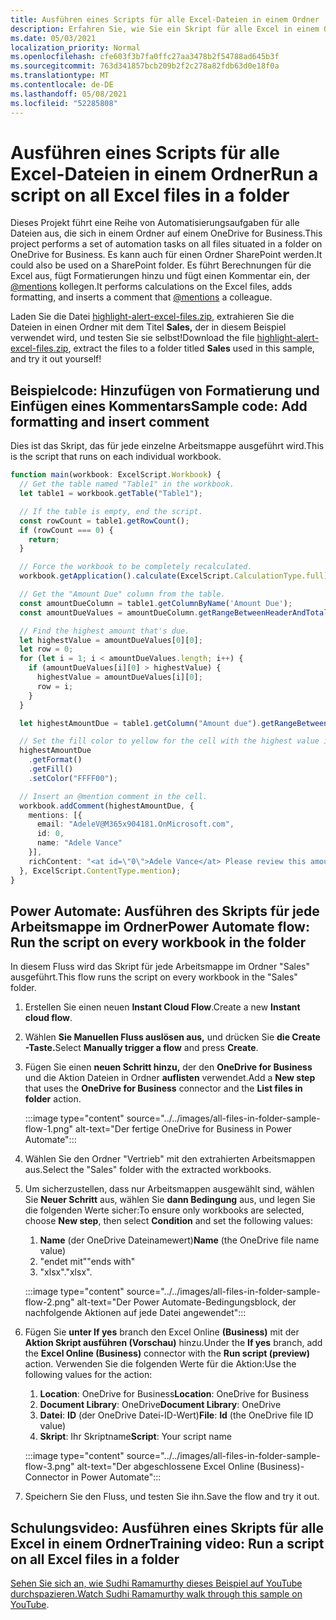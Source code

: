 ```yaml
---
title: Ausführen eines Scripts für alle Excel-Dateien in einem Ordner
description: Erfahren Sie, wie Sie ein Skript für alle Excel in einem Ordner auf einem OneDrive for Business.
ms.date: 05/03/2021
localization_priority: Normal
ms.openlocfilehash: cfe603f3b7fa0ffc27aa3478b2f54788ad645b3f
ms.sourcegitcommit: 763d341857bcb209b2f2c278a82fdb63d0e18f0a
ms.translationtype: MT
ms.contentlocale: de-DE
ms.lasthandoff: 05/08/2021
ms.locfileid: "52285808"
---
```

# <a name="run-a-script-on-all-excel-files-in-a-folder"></a><span data-ttu-id="4b1bb-103">Ausführen eines Scripts für alle Excel-Dateien in einem Ordner</span><span class="sxs-lookup"><span data-stu-id="4b1bb-103">Run a script on all Excel files in a folder</span></span>

<span data-ttu-id="4b1bb-104">Dieses Projekt führt eine Reihe von Automatisierungsaufgaben für alle Dateien aus, die sich in einem Ordner auf einem OneDrive for Business.</span><span class="sxs-lookup"><span data-stu-id="4b1bb-104">This project performs a set of automation tasks on all files situated in a folder on OneDrive for Business.</span></span> <span data-ttu-id="4b1bb-105">Es kann auch für einen Ordner SharePoint werden.</span><span class="sxs-lookup"><span data-stu-id="4b1bb-105">It could also be used on a SharePoint folder.</span></span>
<span data-ttu-id="4b1bb-106">Es führt Berechnungen für die Excel aus, fügt Formatierungen hinzu und fügt einen Kommentar ein, der [@mentions](https://support.microsoft.com/office/90701709-5dc1-41c7-aa48-b01d4a46e8c7) kollegen.</span><span class="sxs-lookup"><span data-stu-id="4b1bb-106">It performs calculations on the Excel files, adds formatting, and inserts a comment that [@mentions](https://support.microsoft.com/office/90701709-5dc1-41c7-aa48-b01d4a46e8c7) a colleague.</span></span>

<span data-ttu-id="4b1bb-107">Laden Sie die Datei <a href="https://github.com/OfficeDev/office-scripts-docs/blob/master/docs/resources/samples/highlight-alert-excel-files.zip?raw=true">highlight-alert-excel-files.zip</a>, extrahieren Sie die Dateien in einen Ordner mit dem Titel **Sales,** der in diesem Beispiel verwendet wird, und testen Sie sie selbst!</span><span class="sxs-lookup"><span data-stu-id="4b1bb-107">Download the file <a href="https://github.com/OfficeDev/office-scripts-docs/blob/master/docs/resources/samples/highlight-alert-excel-files.zip?raw=true">highlight-alert-excel-files.zip</a>, extract the files to a folder titled **Sales** used in this sample, and try it out yourself!</span></span>

## <a name="sample-code-add-formatting-and-insert-comment"></a><span data-ttu-id="4b1bb-108">Beispielcode: Hinzufügen von Formatierung und Einfügen eines Kommentars</span><span class="sxs-lookup"><span data-stu-id="4b1bb-108">Sample code: Add formatting and insert comment</span></span>

<span data-ttu-id="4b1bb-109">Dies ist das Skript, das für jede einzelne Arbeitsmappe ausgeführt wird.</span><span class="sxs-lookup"><span data-stu-id="4b1bb-109">This is the script that runs on each individual workbook.</span></span>

```TypeScript
function main(workbook: ExcelScript.Workbook) {
  // Get the table named "Table1" in the workbook.
  let table1 = workbook.getTable("Table1");

  // If the table is empty, end the script.
  const rowCount = table1.getRowCount();
  if (rowCount === 0) {
    return;
  }

  // Force the workbook to be completely recalculated.
  workbook.getApplication().calculate(ExcelScript.CalculationType.full);

  // Get the "Amount Due" column from the table.
  const amountDueColumn = table1.getColumnByName('Amount Due');
  const amountDueValues = amountDueColumn.getRangeBetweenHeaderAndTotal().getValues();

  // Find the highest amount that's due.
  let highestValue = amountDueValues[0][0];
  let row = 0;
  for (let i = 1; i < amountDueValues.length; i++) {
    if (amountDueValues[i][0] > highestValue) {
      highestValue = amountDueValues[i][0];
      row = i;
    }
  }

  let highestAmountDue = table1.getColumn("Amount due").getRangeBetweenHeaderAndTotal().getRow(row);

  // Set the fill color to yellow for the cell with the highest value in the "Amount Due" column.
  highestAmountDue
    .getFormat()
    .getFill()
    .setColor("FFFF00");

  // Insert an @mention comment in the cell.
  workbook.addComment(highestAmountDue, {
    mentions: [{
      email: "AdeleV@M365x904181.OnMicrosoft.com",
      id: 0,
      name: "Adele Vance"
    }],
    richContent: "<at id=\"0\">Adele Vance</at> Please review this amount"
  }, ExcelScript.ContentType.mention);
}
```

## <a name="power-automate-flow-run-the-script-on-every-workbook-in-the-folder"></a><span data-ttu-id="4b1bb-110">Power Automate: Ausführen des Skripts für jede Arbeitsmappe im Ordner</span><span class="sxs-lookup"><span data-stu-id="4b1bb-110">Power Automate flow: Run the script on every workbook in the folder</span></span>

<span data-ttu-id="4b1bb-111">In diesem Fluss wird das Skript für jede Arbeitsmappe im Ordner "Sales" ausgeführt.</span><span class="sxs-lookup"><span data-stu-id="4b1bb-111">This flow runs the script on every workbook in the "Sales" folder.</span></span>

1. <span data-ttu-id="4b1bb-112">Erstellen Sie einen neuen **Instant Cloud Flow**.</span><span class="sxs-lookup"><span data-stu-id="4b1bb-112">Create a new **Instant cloud flow**.</span></span>
1. <span data-ttu-id="4b1bb-113">Wählen **Sie Manuellen Fluss auslösen aus,** und drücken Sie **die Create -Taste.**</span><span class="sxs-lookup"><span data-stu-id="4b1bb-113">Select **Manually trigger a flow** and press **Create**.</span></span>
1. <span data-ttu-id="4b1bb-114">Fügen Sie einen **neuen Schritt hinzu,** der den **OneDrive for Business** und die Aktion Dateien in Ordner **auflisten** verwendet.</span><span class="sxs-lookup"><span data-stu-id="4b1bb-114">Add a **New step** that uses the **OneDrive for Business** connector and the **List files in folder** action.</span></span>

    :::image type="content" source="../../images/all-files-in-folder-sample-flow-1.png" alt-text="Der fertige OneDrive for Business in Power Automate":::
1. <span data-ttu-id="4b1bb-116">Wählen Sie den Ordner "Vertrieb" mit den extrahierten Arbeitsmappen aus.</span><span class="sxs-lookup"><span data-stu-id="4b1bb-116">Select the "Sales" folder with the extracted workbooks.</span></span>
1. <span data-ttu-id="4b1bb-117">Um sicherzustellen, dass nur Arbeitsmappen ausgewählt sind, wählen Sie **Neuer Schritt** aus, wählen Sie **dann Bedingung** aus, und legen Sie die folgenden Werte sicher:</span><span class="sxs-lookup"><span data-stu-id="4b1bb-117">To ensure only workbooks are selected, choose **New step**, then select **Condition** and set the following values:</span></span>
    1. <span data-ttu-id="4b1bb-118">**Name** (der OneDrive Dateinamewert)</span><span class="sxs-lookup"><span data-stu-id="4b1bb-118">**Name** (the OneDrive file name value)</span></span>
    1. <span data-ttu-id="4b1bb-119">"endet mit"</span><span class="sxs-lookup"><span data-stu-id="4b1bb-119">"ends with"</span></span>
    1. <span data-ttu-id="4b1bb-120">"xlsx".</span><span class="sxs-lookup"><span data-stu-id="4b1bb-120">"xlsx".</span></span>

    :::image type="content" source="../../images/all-files-in-folder-sample-flow-2.png" alt-text="Der Power Automate-Bedingungsblock, der nachfolgende Aktionen auf jede Datei angewendet":::
1. <span data-ttu-id="4b1bb-122">Fügen Sie **unter If yes** branch den Excel Online **(Business)** mit der **Aktion Skript ausführen (Vorschau)** hinzu.</span><span class="sxs-lookup"><span data-stu-id="4b1bb-122">Under the **If yes** branch, add the **Excel Online (Business)** connector with the **Run script (preview)** action.</span></span> <span data-ttu-id="4b1bb-123">Verwenden Sie die folgenden Werte für die Aktion:</span><span class="sxs-lookup"><span data-stu-id="4b1bb-123">Use the following values for the action:</span></span>
    1. <span data-ttu-id="4b1bb-124">**Location**: OneDrive for Business</span><span class="sxs-lookup"><span data-stu-id="4b1bb-124">**Location**: OneDrive for Business</span></span>
    1. <span data-ttu-id="4b1bb-125">**Document Library**: OneDrive</span><span class="sxs-lookup"><span data-stu-id="4b1bb-125">**Document Library**: OneDrive</span></span>
    1. <span data-ttu-id="4b1bb-126">**Datei**: **ID** (der OneDrive Datei-ID-Wert)</span><span class="sxs-lookup"><span data-stu-id="4b1bb-126">**File**: **Id** (the OneDrive file ID value)</span></span>
    1. <span data-ttu-id="4b1bb-127">**Skript**: Ihr Skriptname</span><span class="sxs-lookup"><span data-stu-id="4b1bb-127">**Script**: Your script name</span></span>

    :::image type="content" source="../../images/all-files-in-folder-sample-flow-3.png" alt-text="Der abgeschlossene Excel Online (Business)-Connector in Power Automate":::
1. <span data-ttu-id="4b1bb-129">Speichern Sie den Fluss, und testen Sie ihn.</span><span class="sxs-lookup"><span data-stu-id="4b1bb-129">Save the flow and try it out.</span></span>

## <a name="training-video-run-a-script-on-all-excel-files-in-a-folder"></a><span data-ttu-id="4b1bb-130">Schulungsvideo: Ausführen eines Skripts für alle Excel in einem Ordner</span><span class="sxs-lookup"><span data-stu-id="4b1bb-130">Training video: Run a script on all Excel files in a folder</span></span>

<span data-ttu-id="4b1bb-131">[Sehen Sie sich an, wie Sudhi Ramamurthy dieses Beispiel auf YouTube durchspazieren.](https://youtu.be/xMg711o7k6w)</span><span class="sxs-lookup"><span data-stu-id="4b1bb-131">[Watch Sudhi Ramamurthy walk through this sample on YouTube](https://youtu.be/xMg711o7k6w).</span></span>
